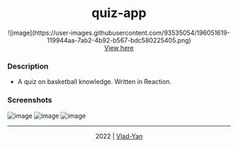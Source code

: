 # <div align="center">quiz-app</div>

 <div align="center"> 
![image](https://user-images.githubusercontent.com/93535054/196051619-119944aa-7ab2-4b92-b567-bdc580225405.png) 
 <br>
<a href="https://vlad-yan.github.io/quiz-app/">View here</a>
</div>

### Description
- A quiz on basketball knowledge. Written in Reaction.

### Screenshots
![image](https://user-images.githubusercontent.com/93535054/196051141-f7ab7340-e391-48a4-9377-4a8d74310587.png)
![image](https://user-images.githubusercontent.com/93535054/196051160-977a8b43-3245-4d90-9829-ca182dbe0dda.png)
![image](https://user-images.githubusercontent.com/93535054/196051168-2d884934-05c4-4f59-a446-bf77c5a935f6.png)

***

<div align="center">
    2022 | <a href="https://github.com/Vlad-Yan"> Vlad-Yan </a>
</div>
